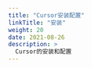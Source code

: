 ```yaml
---
title: "Cursor安装配置"
linkTitle: "安装"
weight: 20
date: 2021-08-26
description: >
  Cursor的安装和配置
---
```


